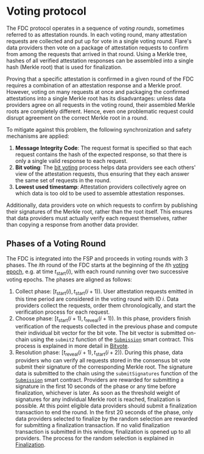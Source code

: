 # Voting protocol

The FDC protocol operates in a sequence of _voting rounds_, sometimes referred to as attestation rounds.
In each voting round, many attestation requests are collected and put up for vote in a single voting round.
Flare's data providers then vote on a package of attestation requests to confirm from among the requests that arrived in that round.
Using a Merkle tree, hashes of all verified attestation responses can be assembled into a single hash (Merkle root) that is used for finalization.

Proving that a specific attestation is confirmed in a given round of the FDC requires a combination of an attestation response and a Merkle proof.
However, voting on many requests at once and packaging the confirmed attestations into a single Merkle root has its disadvantages: unless data providers agree on all requests in the voting round, their assembled Merkle roots are completely different.
Hence, even one problematic request could disrupt agreement on the correct Merkle root in a round.

To mitigate against this problem, the following synchronization and safety mechanisms are applied:

1. **Message Integrity Code**: The request format is specified so that each request contains the hash of the expected response, so that there is only a single valid response to each request.
2. **Bit voting**: The [bit voting](./BitVote.md) process helps data providers see each others' view of the attestation requests, thus ensuring that they each answer the same set of requests in the round.
3. **Lowest used timestamp**: Attestation providers collectively agree on which data is too old to be used to assemble attestation responses.

Additionally, data providers vote on which requests to confirm by publishing their signatures of the Merkle root, rather than the root itself.
This ensures that data providers must actually verify each request themselves, rather than copying a response from another data provider.

## Phases of a Voting Round

The FDC is integrated into the FSP and proceeds in voting rounds with $3$ phases.
The $i$th round of the FDC starts at the beginning of the $i$th [voting epoch](../FSP/Epochs.md#voting-epoch), e.g. at time $t_{\text{start}}(i)$, with each round running over two successive voting epochs. The phases are aligned as follows:

1. Collect phase: $[t_{\text{start}}(i), t_{\text{start}}(i+1))$.
   User attestation requests emitted in this time period are considered in the voting round with ID $i$.
   Data providers collect the requests, order them chronologically, and start the verification process for each request.
2. Choose phase: $[t_{\text{start}}(i + 1), t_{\text{reveal}}(i + 1) )$.
   In this phase, providers finish verification of the requests collected in the previous phase and compute their individual bit vector for the bit vote.
   The bit vector is submitted on-chain using the `submit2` function of the [`Submission`](../FSP/Submission.md) smart contract.
   This process is explained in more detail in [Bitvote](./BitVote.md).
3. Resolution phase: $[t_{\text{reveal}}(i + 1), t_{\text{start}}(i + 2) )$.
   During this phase, data providers who can verify all requests stored in the consensus bit vote submit their signature of the corresponding Merkle root.
   The signature data is submitted to the chain using the `submitSignatures` function of the [`Submission`](../FSP/Submission.md) smart contract.
   Providers are rewarded for submitting a signature in the first $10$ seconds of the phase or any time before finalization, whichever is later.
   As soon as the threshold weight of signatures for any individual Merkle root is reached, finalization is possible.
   At this point eligible data providers should submit a finalization transaction to end the round.
   In the first $20$ seconds of the phase, only data providers selected to finalize by the random selection are rewarded for submitting a finalization transaction.
   If no valid finalization transaction is submitted in this window, finalization is opened up to all providers.
   The process for the random selection is explained in [Finalization](../FSP/Finalization.md#finalizer-selection).